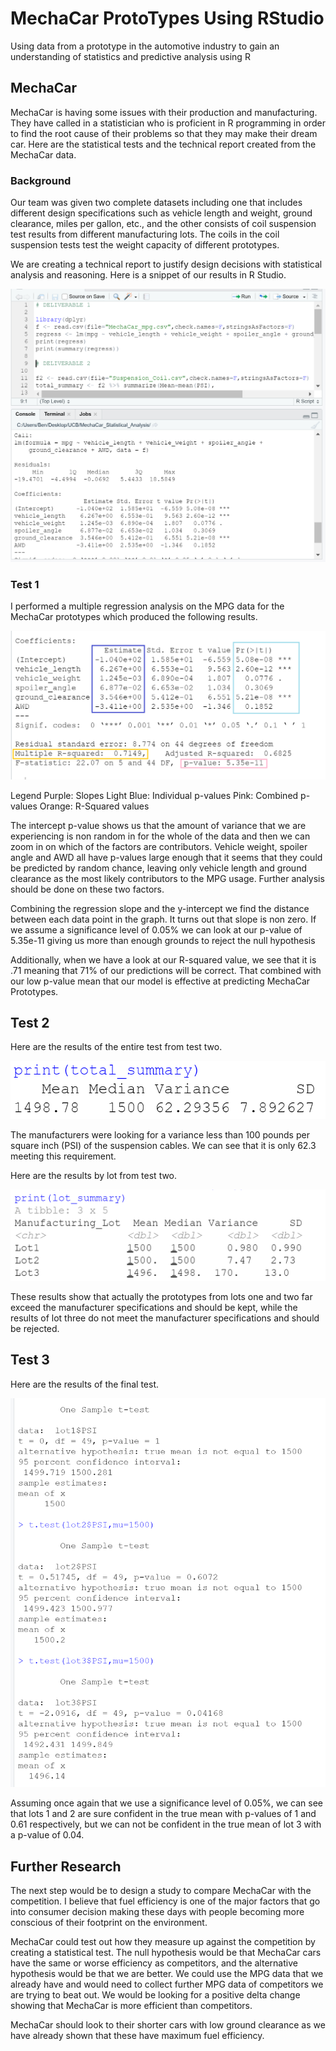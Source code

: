 # MechaCar ProtoTypes Using RStudio

Using data from a prototype in the automotive industry to gain an understanding of statistics and predictive analysis using R

## MechaCar

MechaCar is having some issues with their production and manufacturing.  They have called in a statistician who is proficient in R programming in order to find the root cause of their problems so that they may make their dream car.  Here are the statistical tests and the technical report created from the MechaCar data.

### Background

Our team was given two complete datasets including one that includes different design specifications such as vehicle length and weight, ground clearance, miles per gallon, etc., and the other consists of coil suspension test results from different manufacturing lots.  The coils in the coil suspension tests test the weight capacity of different prototypes.

We are creating a technical report to justify design decisions with statistical analysis and reasoning.  Here is a snippet of our results in R Studio.

![Code Snippet](https://github.com/ForTheGold/MechaCar_Statistical_Analysis/blob/main/Resources/codesnippet.png)

### Test 1

I performed a multiple regression analysis on the MPG data for the MechaCar prototypes which produced the following results.

![Results](https://github.com/ForTheGold/MechaCar_Statistical_Analysis/blob/main/Resources/result.png)

Legend
Purple: Slopes
Light Blue: Individual p-values
Pink: Combined p-values
Orange: R-Squared values

The intercept p-value shows us that the amount of variance that we are experiencing is non random in for the whole of the data and then we can zoom in on which of the factors are contributors.  Vehicle weight, spoiler angle and AWD all have p-values large enough that it seems that they could be predicted by random chance, leaving only vehicle length and ground clearance as the most likely contributors to the MPG usage.  Further analysis should be done on these two factors.

Combining the regression slope and the y-intercept we find the distance between each data point in the graph.  It turns out that slope is non zero.  If we assume a significance level of 0.05% we can look at our p-value of 5.35e-11 giving us more than enough grounds to reject the null hypothesis

Additionally, when we have a look at our R-squared value, we see that it is .71 meaning that 71% of our predictions will be correct.  That combined with our low p-value mean that our model is effective at predicting MechaCar Prototypes.

## Test 2

Here are the results of the entire test from test two.
 
![Results2](https://github.com/ForTheGold/MechaCar_Statistical_Analysis/blob/main/Resources/result2.png)

The manufacturers were looking for a variance less than 100 pounds per square inch (PSI) of the suspension cables.  We can see that it is only 62.3 meeting this requirement.

Here are the results by lot from test two.

![Results3](https://github.com/ForTheGold/MechaCar_Statistical_Analysis/blob/main/Resources/result3.png)

These results show that actually the prototypes from lots one and two far exceed the manufacturer specifications and should be kept, while the results of lot three do not meet the manufacturer specifications and should be rejected.

## Test 3

Here are the results of the final test.

![Results4](https://github.com/ForTheGold/MechaCar_Statistical_Analysis/blob/main/Resources/result4.png)

Assuming once again that we use a significance level of 0.05%, we can see that lots 1 and 2 are sure confident in the true mean with p-values of 1 and 0.61 respectively, but we can not be confident in the true mean of lot 3 with a p-value of 0.04.

## Further Research

The next step would be to design a study to compare MechaCar with the competition.  I believe that fuel efficiency is one of the major factors that go into consumer decision making these days with people becoming more conscious of their footprint on the environment.

MechaCar could test out how they measure up against the competition by creating a statistical test.  The null hypothesis would be that MechaCar cars have the same or worse efficiency as competitors, and the alternative hypothesis would be that we are better.  We could use the MPG data that we already have and would need to collect further MPG data of competitors we are trying to beat out.  We would be looking for a positive delta change showing that MechaCar is more efficient than competitors.

MechaCar should look to their shorter cars with low ground clearance as we have already shown that these have maximum fuel efficiency.  

